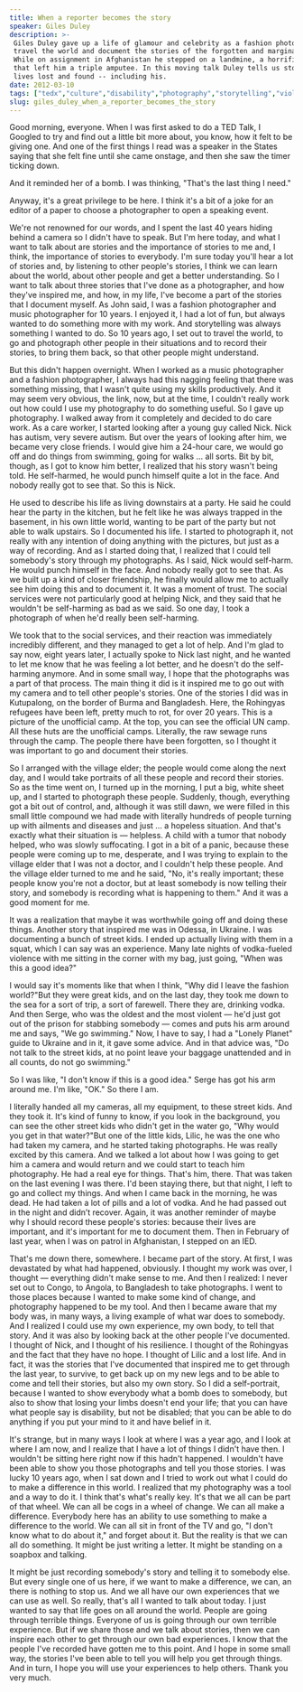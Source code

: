 ```yaml
---
title: When a reporter becomes the story
speaker: Giles Duley
description: >-
 Giles Duley gave up a life of glamour and celebrity as a fashion photographer to
 travel the world and document the stories of the forgotten and marginalized.
 While on assignment in Afghanistan he stepped on a landmine, a horrific event
 that left him a triple amputee. In this moving talk Duley tells us stories of
 lives lost and found -- including his.
date: 2012-03-10
tags: ["tedx","culture","disability","photography","storytelling","violence","war","journalism","personal-growth"]
slug: giles_duley_when_a_reporter_becomes_the_story
---
```


Good morning, everyone. When I was first asked to do a TED Talk, I Googled to try and find
out a little bit more about, you know, how it felt to be giving one. And one of the first
things I read was a speaker in the States saying that she felt fine until she came
onstage, and then she saw the timer ticking down.

And it reminded her of a bomb. I was thinking, "That's the last thing I
need."

Anyway, it's a great privilege to be here. I think it's a bit of a joke for an editor of a
paper to choose a photographer to open a speaking event.

We're not renowned for our words, and I spent the last 40 years hiding behind a camera so
I didn't have to speak. But I'm here today, and what I want to talk about are stories and
the importance of stories to me and, I think, the importance of stories to everybody. I'm
sure today you'll hear a lot of stories and, by listening to other people's stories, I
think we can learn about the world, about other people and get a better understanding. So
I want to talk about three stories that I've done as a photographer, and how they've
inspired me, and how, in my life, I've become a part of the stories that I document
myself. As John said, I was a fashion photographer and music photographer for 10 years. I
enjoyed it, I had a lot of fun, but always wanted to do something more with my work. And
storytelling was always something I wanted to do. So 10 years ago, I set out to travel the
world, to go and photograph other people in their situations and to record their stories,
to bring them back, so that other people might understand.

But this didn't happen overnight. When I worked as a music photographer and a fashion
photographer, I always had this nagging feeling that there was something missing, that I
wasn't quite using my skills productively. And it may seem very obvious, the link, now,
but at the time, I couldn't really work out how could I use my photography to do something
useful. So I gave up photography. I walked away from it completely and decided to do care
work. As a care worker, I started looking after a young guy called Nick. Nick has autism,
very severe autism. But over the years of looking after him, we became very close friends.
I would give him a 24-hour care, we would go off and do things from swimming, going for
walks ... all sorts. Bit by bit, though, as I got to know him better, I realized that his
story wasn't being told. He self-harmed, he would punch himself quite a lot in the face.
And nobody really got to see that. So this is Nick.

He used to describe his life as living downstairs at a party. He said he could hear the
party in the kitchen, but he felt like he was always trapped in the basement, in his own
little world, wanting to be part of the party but not able to walk upstairs. So I
documented his life. I started to photograph it, not really with any intention of doing
anything with the pictures, but just as a way of recording. And as I started doing that, I
realized that I could tell somebody's story through my photographs. As I said, Nick would
self-harm. He would punch himself in the face. And nobody really got to see that. As we
built up a kind of closer friendship, he finally would allow me to actually see him doing
this and to document it. It was a moment of trust. The social services were not
particularly good at helping Nick, and they said that he wouldn't be self-harming as bad
as we said. So one day, I took a photograph of when he'd really been self-harming.

We took that to the social services, and their reaction was immediately incredibly
different, and they managed to get a lot of help. And I'm glad to say now, eight years
later, I actually spoke to Nick last night, and he wanted to let me know that he was
feeling a lot better, and he doesn't do the self-harming anymore. And in some small way, I
hope that the photographs was a part of that process. The main thing it did is it inspired
me to go out with my camera and to tell other people's stories. One of the stories I did
was in Kutupalong, on the border of Burma and Bangladesh. Here, the Rohingyas refugees
have been left, pretty much to rot, for over 20 years. This is a picture of the unofficial
camp. At the top, you can see the official UN camp. All these huts are the unofficial
camps. Literally, the raw sewage runs through the camp. The people there have been
forgotten, so I thought it was important to go and document their stories.

So I arranged with the village elder; the people would come along the next day, and I
would take portraits of all these people and record their stories. So as the time went on,
I turned up in the morning, I put a big, white sheet up, and I started to photograph these
people. Suddenly, though, everything got a bit out of control, and, although it was still
dawn, we were filled in this small little compound we had made with literally hundreds of
people turning up with ailments and diseases and just ... a hopeless situation. And that's
exactly what their situation is — helpless. A child with a tumor that nobody helped, who
was slowly suffocating. I got in a bit of a panic, because these people were coming up to
me, desperate, and I was trying to explain to the village elder that I was not a doctor,
and I couldn't help these people. And the village elder turned to me and he said, "No,
it's really important; these people know you're not a doctor, but at least somebody is now
telling their story, and somebody is recording what is happening to them." And it was a
good moment for me.

It was a realization that maybe it was worthwhile going off and doing these things. Another
story that inspired me was in Odessa, in Ukraine. I was documenting a bunch of street
kids. I ended up actually living with them in a squat, which I can say was an experience.
Many late nights of vodka-fueled violence with me sitting in the corner with my bag, just
going, "When was this a good idea?"

I would say it's moments like that when I think, "Why did I leave the fashion world?"But
they were great kids, and on the last day, they took me down to the sea for a sort of
trip, a sort of farewell. There they are, drinking vodka. And then Serge, who was the
oldest and the most violent — he'd just got out of the prison for stabbing somebody —
comes and puts his arm around me and says, "We go swimming." Now, I have to say, I had a
"Lonely Planet" guide to Ukraine and in it, it gave some advice. And in that advice was,
"Do not talk to the street kids, at no point leave your baggage unattended and in all
counts, do not go swimming."

So I was like, "I don't know if this is a good idea." Serge has got his arm around me. I'm
like, "OK." So there I am.

I literally handed all my cameras, all my equipment, to these street kids. And they took
it. It's kind of funny to know, if you look in the background, you can see the other
street kids who didn't get in the water go, "Why would you get in that water?"But one of
the little kids, Lilic, he was the one who had taken my camera, and he started taking
photographs. He was really excited by this camera. And we talked a lot about how I was
going to get him a camera and would return and we could start to teach him photography. He
had a real eye for things. That's him, there. That was taken on the last evening I was
there. I'd been staying there, but that night, I left to go and collect my things. And
when I came back in the morning, he was dead. He had taken a lot of pills and a lot of
vodka. And he had passed out in the night and didn’t recover. Again, it was another
reminder of maybe why I should record these people's stories: because their lives are
important, and it's important for me to document them. Then in February of last year, when
I was on patrol in Afghanistan, I stepped on an IED.

That's me down there, somewhere. I became part of the story. At first, I was devastated by
what had happened, obviously. I thought my work was over, I thought — everything didn't
make sense to me. And then I realized: I never set out to Congo, to Angola, to Bangladesh
to take photographs. I went to those places because I wanted to make some kind of change,
and photography happened to be my tool. And then I became aware that my body was, in many
ways, a living example of what war does to somebody. And I realized I could use my own
experience, my own body, to tell that story. And it was also by looking back at the other
people I've documented. I thought of Nick, and I thought of his resilience. I thought of
the Rohingyas and the fact that they have no hope. I thought of Lilic and a lost life. And
in fact, it was the stories that I've documented that inspired me to get through the last
year, to survive, to get back up on my new legs and to be able to come and tell their
stories, but also my own story. So I did a self-portrait, because I wanted to show
everybody what a bomb does to somebody, but also to show that losing your limbs doesn't
end your life; that you can have what people say is disability, but not be disabled; that
you can be able to do anything if you put your mind to it and have belief in
it.

It's strange, but in many ways I look at where I was a year ago, and I look at where I am
now, and I realize that I have a lot of things I didn't have then. I wouldn't be sitting
here right now if this hadn't happened. I wouldn't have been able to show you those
photographs and tell you those stories. I was lucky 10 years ago, when I sat down and I
tried to work out what I could do to make a difference in this world. I realized that my
photography was a tool and a way to do it. I think that's what's really key. It's that we
all can be part of that wheel. We can all be cogs in a wheel of change. We can all make a
difference. Everybody here has an ability to use something to make a difference to the
world. We can all sit in front of the TV and go, "I don't know what to do about it," and
forget about it. But the reality is that we can all do something. It might be just writing
a letter. It might be standing on a soapbox and talking.

It might be just recording somebody's story and telling it to somebody else. But every
single one of us here, if we want to make a difference, we can, an there is nothing to
stop us. And we all have our own experiences that we can use as well. So really, that's all
I wanted to talk about today. I just wanted to say that life goes on all around the world.
People are going through terrible things. Everyone of us is going through our own terrible
experience. But if we share those and we talk about stories, then we can inspire each
other to get through our own bad experiences. I know that the people I've recorded have
gotten me to this point. And I hope in some small way, the stories I've been able to tell
you will help you get through things. And in turn, I hope you will use your experiences to
help others. Thank you very much.

<!--
ad_duration=3.33
comment_count=47
event="TEDxObserver"
external_start_time=0
has_talk_citation=0
intro_duration=11.82
is_subtitle_required="False"
is_talk_featured="True"
language="en"
language_swap="False"
native_language="en"
number_of_related_talks=6
number_of_speakers=1
number_of_subtitled_videos=21
number_of_tags=9
number_of_talk_download_languages=21
number_of_talk_more_resources=1
number_of_talk_recommendations=0
number_of_talks_take_actions=0
post_ad_duration=0.83
published_timestamp="2012-07-29 14:55:00"
recording_date="2012-03-10"
speaker_description="Photojournalist"
speaker_is_published=1
speaker_name="Giles Duley"
speaker_what_others_say="Do you ever have one of those mornings, when you just can't be bothered to put your legs on?"
talk_name="When a reporter becomes the story"
talks_tags=["tedx","culture","disability","photography","storytelling","violence","war","journalism","personal-growth"]
talks_take_action=[]
url_audio="https://download.ted.com/talks/GilesDuley_2012X.mp3?apikey=acme-roadrunner"
url_photo_speaker="https://pe.tedcdn.com/images/ted/62ccb581ad3627364601b03a2ec8c463aff59a3f_254x191.jpg"
url_photo_talk="https://pe.tedcdn.com/images/ted/c417ca5790cd15574329198521e1a8a3309ef06b_1600x1200.jpg"
url_webpage="https://www.ted.com/talks/giles_duley_when_a_reporter_becomes_the_story"
video_type_name="TEDx Talk"
-->